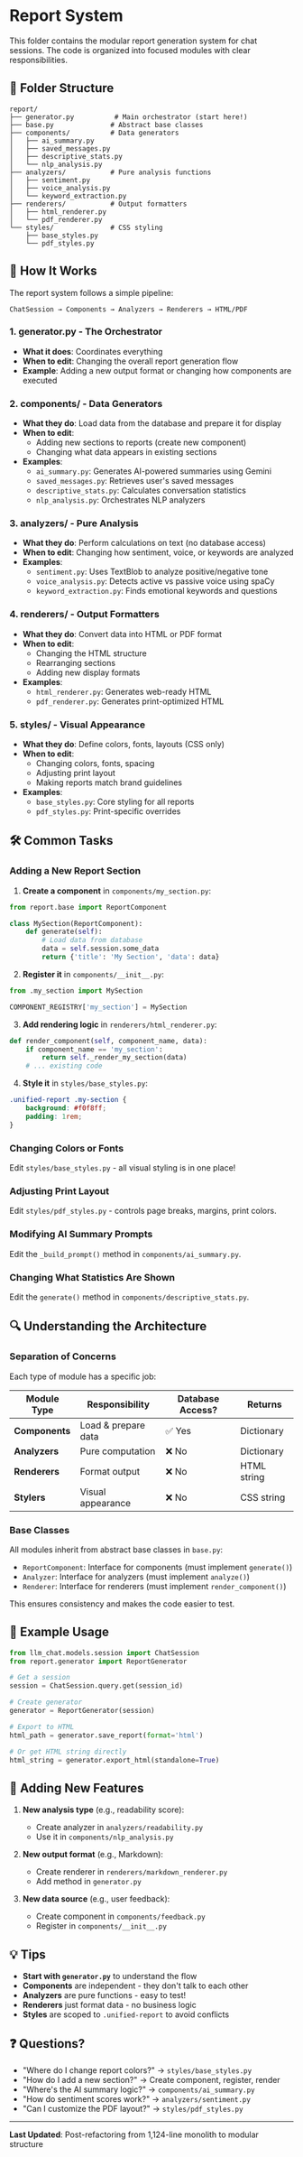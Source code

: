 # Report System

This folder contains the modular report generation system for chat sessions. The code is organized into focused modules with clear responsibilities.

## 📁 Folder Structure

```
report/
├── generator.py          # Main orchestrator (start here!)
├── base.py              # Abstract base classes
├── components/          # Data generators
│   ├── ai_summary.py
│   ├── saved_messages.py
│   ├── descriptive_stats.py
│   └── nlp_analysis.py
├── analyzers/           # Pure analysis functions
│   ├── sentiment.py
│   ├── voice_analysis.py
│   └── keyword_extraction.py
├── renderers/           # Output formatters
│   ├── html_renderer.py
│   └── pdf_renderer.py
└── styles/              # CSS styling
    ├── base_styles.py
    └── pdf_styles.py
```

## 🎯 How It Works

The report system follows a simple pipeline:

```
ChatSession → Components → Analyzers → Renderers → HTML/PDF
```

### 1. **generator.py** - The Orchestrator
- **What it does**: Coordinates everything
- **When to edit**: Changing the overall report generation flow
- **Example**: Adding a new output format or changing how components are executed

### 2. **components/** - Data Generators
- **What they do**: Load data from the database and prepare it for display
- **When to edit**:
  - Adding new sections to reports (create new component)
  - Changing what data appears in existing sections
- **Examples**:
  - `ai_summary.py`: Generates AI-powered summaries using Gemini
  - `saved_messages.py`: Retrieves user's saved messages
  - `descriptive_stats.py`: Calculates conversation statistics
  - `nlp_analysis.py`: Orchestrates NLP analyzers

### 3. **analyzers/** - Pure Analysis
- **What they do**: Perform calculations on text (no database access)
- **When to edit**: Changing how sentiment, voice, or keywords are analyzed
- **Examples**:
  - `sentiment.py`: Uses TextBlob to analyze positive/negative tone
  - `voice_analysis.py`: Detects active vs passive voice using spaCy
  - `keyword_extraction.py`: Finds emotional keywords and questions

### 4. **renderers/** - Output Formatters
- **What they do**: Convert data into HTML or PDF format
- **When to edit**:
  - Changing the HTML structure
  - Rearranging sections
  - Adding new display formats
- **Examples**:
  - `html_renderer.py`: Generates web-ready HTML
  - `pdf_renderer.py`: Generates print-optimized HTML

### 5. **styles/** - Visual Appearance
- **What they do**: Define colors, fonts, layouts (CSS only)
- **When to edit**:
  - Changing colors, fonts, spacing
  - Adjusting print layout
  - Making reports match brand guidelines
- **Examples**:
  - `base_styles.py`: Core styling for all reports
  - `pdf_styles.py`: Print-specific overrides

## 🛠️ Common Tasks

### Adding a New Report Section

1. **Create a component** in `components/my_section.py`:
```python
from report.base import ReportComponent

class MySection(ReportComponent):
    def generate(self):
        # Load data from database
        data = self.session.some_data
        return {'title': 'My Section', 'data': data}
```

2. **Register it** in `components/__init__.py`:
```python
from .my_section import MySection

COMPONENT_REGISTRY['my_section'] = MySection
```

3. **Add rendering logic** in `renderers/html_renderer.py`:
```python
def render_component(self, component_name, data):
    if component_name == 'my_section':
        return self._render_my_section(data)
    # ... existing code
```

4. **Style it** in `styles/base_styles.py`:
```css
.unified-report .my-section {
    background: #f0f8ff;
    padding: 1rem;
}
```

### Changing Colors or Fonts

Edit `styles/base_styles.py` - all visual styling is in one place!

### Adjusting Print Layout

Edit `styles/pdf_styles.py` - controls page breaks, margins, print colors.

### Modifying AI Summary Prompts

Edit the `_build_prompt()` method in `components/ai_summary.py`.

### Changing What Statistics Are Shown

Edit the `generate()` method in `components/descriptive_stats.py`.

## 🔍 Understanding the Architecture

### Separation of Concerns

Each type of module has a specific job:

| Module Type | Responsibility | Database Access? | Returns |
|-------------|---------------|------------------|---------|
| **Components** | Load & prepare data | ✅ Yes | Dictionary |
| **Analyzers** | Pure computation | ❌ No | Dictionary |
| **Renderers** | Format output | ❌ No | HTML string |
| **Stylers** | Visual appearance | ❌ No | CSS string |

### Base Classes

All modules inherit from abstract base classes in `base.py`:

- `ReportComponent`: Interface for components (must implement `generate()`)
- `Analyzer`: Interface for analyzers (must implement `analyze()`)
- `Renderer`: Interface for renderers (must implement `render_component()`)

This ensures consistency and makes the code easier to test.

## 📝 Example Usage

```python
from llm_chat.models.session import ChatSession
from report.generator import ReportGenerator

# Get a session
session = ChatSession.query.get(session_id)

# Create generator
generator = ReportGenerator(session)

# Export to HTML
html_path = generator.save_report(format='html')

# Or get HTML string directly
html_string = generator.export_html(standalone=True)
```

## 🚀 Adding New Features

1. **New analysis type** (e.g., readability score):
   - Create analyzer in `analyzers/readability.py`
   - Use it in `components/nlp_analysis.py`

2. **New output format** (e.g., Markdown):
   - Create renderer in `renderers/markdown_renderer.py`
   - Add method in `generator.py`

3. **New data source** (e.g., user feedback):
   - Create component in `components/feedback.py`
   - Register in `components/__init__.py`

## 💡 Tips

- **Start with `generator.py`** to understand the flow
- **Components** are independent - they don't talk to each other
- **Analyzers** are pure functions - easy to test!
- **Renderers** just format data - no business logic
- **Styles** are scoped to `.unified-report` to avoid conflicts

## ❓ Questions?

- "Where do I change report colors?" → `styles/base_styles.py`
- "How do I add a new section?" → Create component, register, render
- "Where's the AI summary logic?" → `components/ai_summary.py`
- "How do sentiment scores work?" → `analyzers/sentiment.py`
- "Can I customize the PDF layout?" → `styles/pdf_styles.py`

---

**Last Updated**: Post-refactoring from 1,124-line monolith to modular structure
